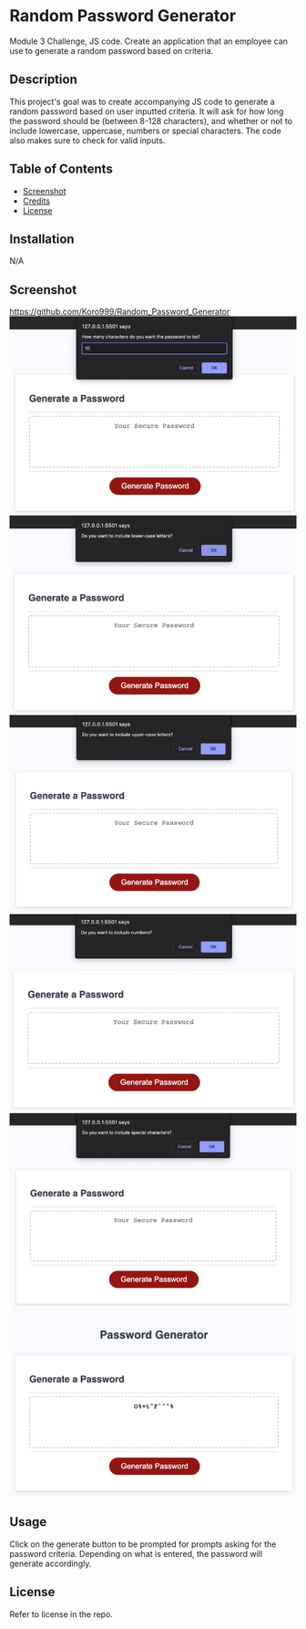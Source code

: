 # Random Password Generator
Module 3 Challenge, JS code. Create an application that an employee can use to generate a random password based on criteria.

## Description

This project's goal was to create accompanying JS code to generate a random password based on user inputted criteria. It will ask for how long the password should be (between 8-128 characters), and whether or not to include lowercase, uppercase, numbers or special characters. The code also makes sure to check for valid inputs.  

## Table of Contents

- [Screenshot](#screenshot)
- [Credits](#credits)
- [License](#license)

## Installation

N/A

## Screenshot 
https://github.com/Koro999/Random_Password_Generator
![Alt text](/Develop/Assets/Screenshots/1.png)
![Alt text](/Develop/Assets/Screenshots/2.png)
![Alt text](/Develop/Assets/Screenshots/3.png)
![Alt text](/Develop/Assets/Screenshots/4.png)
![Alt text](/Develop/Assets/Screenshots/5.png)
![Alt text](/Develop/Assets/Screenshots/6.png)

## Usage

Click on the generate button to be prompted for prompts asking for the password criteria. Depending on what is entered, the password will generate accordingly. 

## License

Refer to license in the repo. 